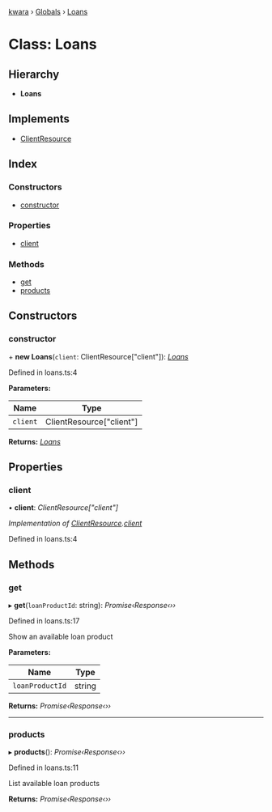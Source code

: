 [kwara](../README.md) › [Globals](../globals.md) › [Loans](loans.md)

# Class: Loans

## Hierarchy

* **Loans**

## Implements

* [ClientResource](../interfaces/clientresource.md)

## Index

### Constructors

* [constructor](loans.md#constructor)

### Properties

* [client](loans.md#client)

### Methods

* [get](loans.md#get)
* [products](loans.md#products)

## Constructors

###  constructor

\+ **new Loans**(`client`: ClientResource["client"]): *[Loans](loans.md)*

Defined in loans.ts:4

**Parameters:**

Name | Type |
------ | ------ |
`client` | ClientResource["client"] |

**Returns:** *[Loans](loans.md)*

## Properties

###  client

• **client**: *ClientResource["client"]*

*Implementation of [ClientResource](../interfaces/clientresource.md).[client](../interfaces/clientresource.md#client)*

Defined in loans.ts:4

## Methods

###  get

▸ **get**(`loanProductId`: string): *Promise‹Response‹››*

Defined in loans.ts:17

Show an available loan product

**Parameters:**

Name | Type |
------ | ------ |
`loanProductId` | string |

**Returns:** *Promise‹Response‹››*

___

###  products

▸ **products**(): *Promise‹Response‹››*

Defined in loans.ts:11

List available loan products

**Returns:** *Promise‹Response‹››*
